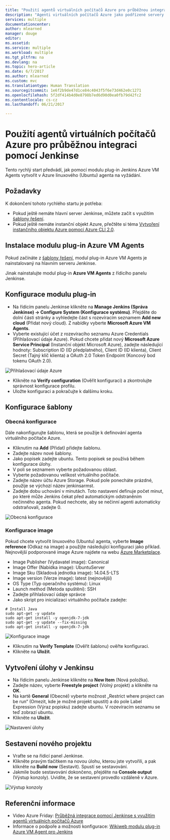 ```yaml
---
title: "Použití agentů virtuálních počítačů Azure pro průběžnou integraci pomocí Jenkinse"
description: "Agenti virtuálních počítačů Azure jako podřízené servery Jenkinse"
services: multiple
documentationcenter: 
author: mlearned
manager: douge
editor: 
ms.assetid: 
ms.service: multiple
ms.workload: multiple
ms.tgt_pltfrm: na
ms.devlang: na
ms.topic: hero-article
ms.date: 6/7/2017
ms.author: mlearned
ms.custom: mvc
ms.translationtype: Human Translation
ms.sourcegitcommit: 1e6f2b9de47d1ce84c4043f5f6e73d462e0c1271
ms.openlocfilehash: 5f2df414b4d0e8798b7ed6d90d0ea0fb79d42fc2
ms.contentlocale: cs-cz
ms.lasthandoff: 06/21/2017

---
```

# <a name="use-azure-vm-agents-for-continuous-integration-with-jenkins"></a>Použití agentů virtuálních počítačů Azure pro průběžnou integraci pomocí Jenkinse

Tento rychlý start předvádí, jak pomocí modulu plug-in Jenkins Azure VM Agents vytvořit v Azure linuxového (Ubuntu) agenta na vyžádání.

## <a name="prerequisites"></a>Požadavky

K dokončení tohoto rychlého startu je potřeba:

* Pokud ještě nemáte hlavní server Jenkinse, můžete začít s využitím [šablony řešení](install-jenkins-solution-template.md). 
* Pokud ještě nemáte instanční objekt Azure, přečtěte si téma [Vytvoření instančního objektu Azure pomocí Azure CLI 2.0](https://docs.microsoft.com/en-us/cli/azure/create-an-azure-service-principal-azure-cli?toc=%2fazure%2fazure-resource-manager%2ftoc.json).

## <a name="install-azure-vm-agents-plugin"></a>Instalace modulu plug-in Azure VM Agents

Pokud začínáte z [šablony řešení](install-jenkins-solution-template.md), modul plug-in Azure VM Agents je nainstalovaný na hlavním serveru Jenkinse.

Jinak nainstalujte modul plug-in **Azure VM Agents** z řídicího panelu Jenkinse.

## <a name="configure-the-plugin"></a>Konfigurace modulu plug-in

* Na řídicím panelu Jenkinse klikněte na **Manage Jenkins (Správa Jenkinse) -> Configure System (Konfigurace systému)**. Přejděte do dolní části stránky a vyhledejte část s rozevíracím seznamem **Add new cloud** (Přidat nový cloud). Z nabídky vyberte **Microsoft Azure VM Agents**.
* Vyberte existující účet z rozevíracího seznamu Azure Credentials (Přihlašovací údaje Azure).  Pokud chcete přidat nový **Microsoft Azure Service Principal** (Instanční objekt Microsoft Azure), zadejte následující hodnoty: Subscription ID (ID předplatného), Client ID (ID klienta), Client Secret (Tajný klíč klienta) a OAuth 2.0 Token Endpoint (Koncový bod tokenu OAuth 2.0).

![Přihlašovací údaje Azure](./media/jenkins-azure-vm-agents/service-principal.png)

* Klikněte na **Verify configuration** (Ověřit konfiguraci) a zkontrolujte správnost konfigurace profilu.
* Uložte konfiguraci a pokračujte k dalšímu kroku.

## <a name="template-configuration"></a>Konfigurace šablony

### <a name="general-configuration"></a>Obecná konfigurace
Dále nakonfigurujte šablonu, která se použije k definování agenta virtuálního počítače Azure. 

* Kliknutím na **Add** (Přidat) přidejte šablonu. 
* Zadejte název nové šablony. 
* Jako popisek zadejte ubuntu. Tento popisek se používá během konfigurace úlohy.
* V poli se seznamem vyberte požadovanou oblast.
* Vyberte požadovanou velikost virtuálního počítače.
* Zadejte název účtu Azure Storage. Pokud pole ponecháte prázdné, použije se výchozí název jenkinsarmst.
* Zadejte dobu uchování v minutách. Toto nastavení definuje počet minut, po které může Jenkins čekat před automatickým odstraněním nečinného agenta. Pokud nechcete, aby se nečinní agenti automaticky odstraňovali, zadejte 0.

![Obecná konfigurace](./media/jenkins-azure-vm-agents/general-config.png)

### <a name="image-configuration"></a>Konfigurace image

Pokud chcete vytvořit linuxového (Ubuntu) agenta, vyberte **Image reference** (Odkaz na image) a použijte následující konfiguraci jako příklad. Nejnovější podporované image Azure najdete na webu [Azure Marketplace](https://azuremarketplace.microsoft.com/en-us/marketplace/apps/category/compute?subcategories=virtual-machine-images&page=1).

* Image Publisher (Vydavatel image): Canonical
* Image Offer (Nabídka image): UbuntuServer
* Image Sku (Skladová jednotka image): 14.04.5-LTS
* Image version (Verze image): latest (nejnovější)
* OS Type (Typ operačního systému): Linux
* Launch method (Metoda spuštění): SSH
* Zadejte přihlašovací údaje správce
* Jako skript pro inicializaci virtuálního počítače zadejte:
```
# Install Java
sudo apt-get -y update
sudo apt-get install -y openjdk-7-jdk
sudo apt-get -y update --fix-missing
sudo apt-get install -y openjdk-7-jdk
```
![Konfigurace image](./media/jenkins-azure-vm-agents/image-config.png)

* Kliknutím na **Verify Template** (Ověřit šablonu) ověřte konfiguraci.
* Klikněte na **Uložit**.

## <a name="create-a-job-in-jenkins"></a>Vytvoření úlohy v Jenkinsu

* Na řídicím panelu Jenkinse klikněte na **New Item** (Nová položka). 
* Zadejte název, vyberte **Freestyle project** (Volný projekt) a klikněte na **OK**.
* Na kartě **General** (Obecné) vyberte možnost „Restrict where project can be run“ (Omezit, kde je možné projekt spustit) a do pole Label Expression (Výraz popisku) zadejte ubuntu. V rozevíracím seznamu se teď zobrazí ubuntu.
* Klikněte na **Uložit**.

![Nastavení úlohy](./media/jenkins-azure-vm-agents/job-config.png)

## <a name="build-your-new-project"></a>Sestavení nového projektu

* Vraťte se na řídicí panel Jenkinse.
* Klikněte pravým tlačítkem na novou úlohu, kterou jste vytvořili, a pak klikněte na **Build now** (Sestavit). Spustí se sestavování. 
* Jakmile bude sestavování dokončeno, přejděte na **Console output** (Výstup konzoly). Uvidíte, že se sestavení provedlo vzdáleně v Azure.

![Výstup konzoly](./media/jenkins-azure-vm-agents/console-output.png)

## <a name="reference"></a>Referenční informace

* Video Azure Friday: [Průběžná integrace pomocí Jenkinse s využitím agentů virtuálních počítačů Azure](https://channel9.msdn.com/Shows/Azure-Friday/Continuous-Integration-with-Jenkins-Using-Azure-VM-Agents)
* Informace o podpoře a možnosti konfigurace: [Wikiweb modulu plug-in Azure VM Agent pro Jenkins](https://wiki.jenkins-ci.org/display/JENKINS/Azure+VM+Agents+Plugin) 


